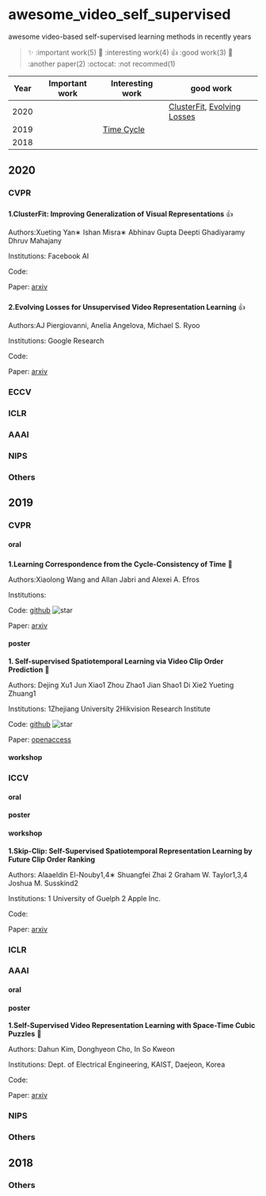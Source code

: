 # awesome_video_self_supervised
awesome video-based self-supervised learning methods in recently years

> :sparkles: :important work(5)   :rocket: :interesting work(4) :+1: :good work(3) :camel: :another paper(2) :octocat: :not recommed(1)



Year | Important work | Interesting work | good work
------------ | -------------  | ------------- | ------------- 
2020 | |  |[ClusterFit](#20_cvpr_clusterfit), [Evolving Losses](#20_cvpr_evolveloss)
2019 |  | [Time Cycle](#19_cvpr_timecycle)   |
2018 | | |


## 2020
### CVPR

<h3 id="20_cvpr_clusterfit"></h3>

**1.ClusterFit: Improving Generalization of Visual Representations** :+1:

Authors:Xueting Yan∗ Ishan Misra∗ Abhinav Gupta Deepti Ghadiyaramy Dhruv Mahajany

Institutions: Facebook AI

Code:

Paper: [arxiv](https://arxiv.org/abs/1912.03330)

<h3 id="20_cvpr_evolveloss"></h3>

**2.Evolving Losses for Unsupervised Video Representation Learning** :+1:

Authors:AJ Piergiovanni, Anelia Angelova, Michael S. Ryoo

Institutions: Google Research

Code:

Paper: [arxiv](https://arxiv.org/abs/1906.03248)
### ECCV
### ICLR
### AAAI
### NIPS
### Others
## 2019
### CVPR
#### oral

<h3 id="19_cvpr_timecycle"></h3>

**1.Learning Correspondence from the Cycle-Consistency of Time** :rocket:

Authors:Xiaolong Wang and Allan Jabri and Alexei A. Efros

Institutions:

Code: [github](https://github.com/xiaolonw/TimeCycle) ![star](https://img.shields.io/github/stars/xiaolonw/TimeCycle?style=social)

Paper: [arxiv](https://arxiv.org/abs/1903.07593)

#### poster

**1. Self-supervised Spatiotemporal Learning via Video Clip Order Prediction** :camel:

Authors: Dejing Xu1 Jun Xiao1 Zhou Zhao1 Jian Shao1 Di Xie2 Yueting Zhuang1

Institutions: 1Zhejiang University 2Hikvision Research Institute

Code: [github](https://github.com/xudejing/video-clip-order-prediction) ![star](https://img.shields.io/github/stars/xudejing/video-clip-order-prediction?style=social)

Paper: [openaccess](http://openaccess.thecvf.com/content_CVPR_2019/papers/Xu_Self-Supervised_Spatiotemporal_Learning_via_Video_Clip_Order_Prediction_CVPR_2019_paper.pdf)


#### workshop

### ICCV
#### oral


#### poster

#### workshop
**1.Skip-Clip: Self-Supervised Spatiotemporal Representation Learning by Future Clip Order Ranking**

Authors: Alaaeldin El-Nouby1,4∗ Shuangfei Zhai 2 Graham W. Taylor1,3,4 Joshua M. Susskind2

Institutions: 1 University of Guelph 2 Apple Inc.

Code:

Paper: [arxiv](https://arxiv.org/abs/1910.12770)

### ICLR
### AAAI
#### oral
#### poster
**1.Self-Supervised Video Representation Learning with Space-Time Cubic Puzzles**  :camel:

Authors: Dahun Kim, Donghyeon Cho, In So Kweon

Institutions: Dept. of Electrical Engineering, KAIST, Daejeon, Korea

Code: 

Paper: [arxiv](https://arxiv.org/abs/1811.09795)

### NIPS
### Others

## 2018
### Others

